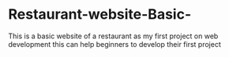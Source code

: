 # Restaurant-website-Basic-
This is a basic website of a restaurant  as my first project on web development
this can help beginners to develop their first project   
